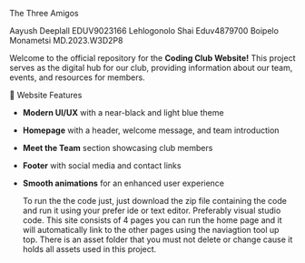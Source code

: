 The Three Amigos

Aayush Deeplall       EDUV9023166
Lehlogonolo Shai     Eduv4879700
Boipelo Monametsi    MD.2023.W3D2P8


Welcome to the official repository for the **Coding Club Website!** This project serves as the digital hub for our club, providing information about our team, events, and resources for members.  

🎨 Website Features  
- **Modern UI/UX** with a near-black and light blue theme  
- **Homepage** with a header, welcome message, and team introduction  
- **Meet the Team** section showcasing club members  
- **Footer** with social media and contact links  
- **Smooth animations** for an enhanced user experience

  To run the the code just, just download the zip file containing the code and run it using your prefer ide or text editor. Preferably visual studio code. This site consists of 4 pages you can run the home page and it will automatically link to the other pages using the naviagtion tool up top. There is an asset folder that you must not delete or change cause it holds all assets used in this project.
